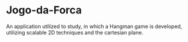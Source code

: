 # Jogo-da-Forca

An application utilized to study, in which a Hangman game is developed, utilizing scalable 2D techniques and the 
cartesian plane. 
